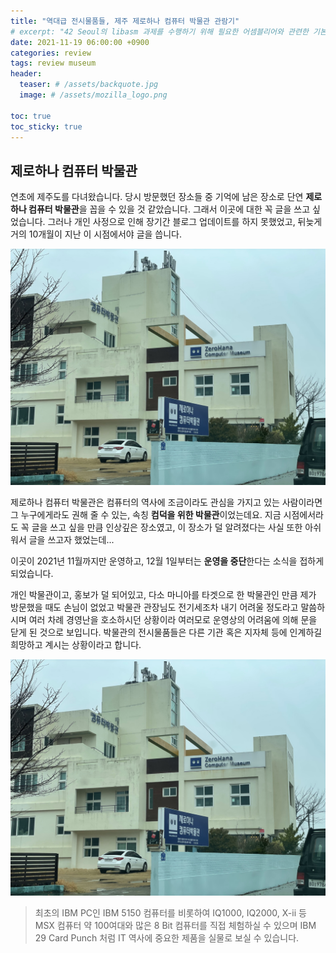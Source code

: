```yaml
---
title: "역대급 전시물품들, 제주 제로하나 컴퓨터 박물관 관람기"
# excerpt: "42 Seoul의 libasm 과제를 수행하기 위해 필요한 어셈블리어와 관련한 기본 지식을 정리합니다. 인텔 문법, 64비트 macOS 및 NASM 어셈블러를 활용합니다."
date: 2021-11-19 06:00:00 +0900
categories: review
tags: review museum 
header:
  teaser: # /assets/backquote.jpg
  image: # /assets/mozilla_logo.png 

toc: true  
toc_sticky: true 
---
```


## 제로하나 컴퓨터 박물관

연초에 제주도를 다녀왔습니다. 당시 방문했던 장소들 중 기억에 남은 장소로 단연 **제로하나 컴퓨터 박물관**을 꼽을 수 있을 것 같았습니다. 그래서 이곳에 대한 꼭 글을 쓰고 싶었습니다. 그러나 개인 사정으로 인해 장기간 블로그 업데이트를 하지 못했었고, 뒤늦게 거의 10개월이 지난 이 시점에서야 글을 씁니다. 

![IMG_5833](./assets/2021-11-18-zerohana-museum/IMG_5833.jpeg)

제로하나 컴퓨터 박물관은 컴퓨터의 역사에 조금이라도 관심을 가지고 있는 사람이라면 그 누구에게라도 권해 줄 수 있는, 속칭 **컴덕을 위한 박물관**이었는데요. 지금 시점에서라도 꼭 글을 쓰고 싶을 만큼 인상깊은 장소였고, 이 장소가 덜 알려졌다는 사실 또한 아쉬워서 글을 쓰고자 했었는데...

이곳이 2021년 11월까지만 운영하고, 12월 1일부터는 **운영을 중단**한다는 소식을 접하게 되었습니다.

개인 박물관이고, 홍보가 덜 되어있고, 다소 마니아를 타겟으로 한 박물관인 만큼 제가 방문했을 때도 손님이 없었고 박물관 관장님도 전기세조차 내기 어려울 정도라고 말씀하시며 여러 차례 경영난을 호소하시던 상황이라 여러모로 운영상의 어려움에 의해 문을 닫게 된 것으로 보입니다. 박물관의 전시물품들은 다른 기관 혹은 지자체 등에 인계하길 희망하고 계시는 상황이라고 합니다.

![IMG_5833](assets/2021-11-18-zerohana-museum/IMG_5833.jpeg)

> 최초의 IBM PC인 IBM 5150 컴퓨터를 비롯하여 IQ1000, IQ2000, X-ii 등 MSX 컴퓨터 약 100여대와 많은 8 Bit 컴퓨터를 직접 체험하실 수 있으며 IBM 29 Card Punch 처럼 IT 역사에 중요한 제품을 실물로 보실 수 있습니다.